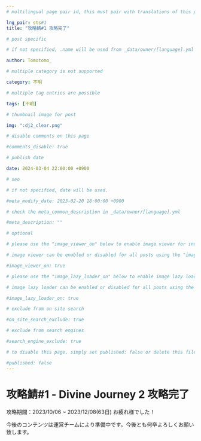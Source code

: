 ```yaml
---
# multilingual page pair id, this must pair with translations of this page. (This name must be unique)

lng_pair: sts#1
title: "攻略鯖#1 攻略完了"

# post specific

# if not specified, .name will be used from _data/owner/[language].yml

author: Tomotomo_

# multiple category is not supported

category: 不明

# multiple tag entries are possible

tags: [不明]

# thumbnail image for post

img: ":dj2_clear.png"

# disable comments on this page

#comments_disable: true

# publish date

date: 2024-03-04 22:00:00 +0900

# seo

# if not specified, date will be used.

#meta_modify_date: 2023-02-20 18:00:00 +0900

# check the meta_common_description in _data/owner/[language].yml

#meta_description: ""

# optional

# please use the "image_viewer_on" below to enable image viewer for individual pages or posts (_posts/ or [language]/_posts folders).

# image viewer can be enabled or disabled for all posts using the "image_viewer_posts: true" setting in _data/conf/main.yml.

#image_viewer_on: true

# please use the "image_lazy_loader_on" below to enable image lazy loader for individual pages or posts (_posts/ or [language]/_posts folders).

# image lazy loader can be enabled or disabled for all posts using the "image_lazy_loader_posts: true" setting in _data/conf/main.yml.

#image_lazy_loader_on: true

# exclude from on site search

#on_site_search_exclude: true

# exclude from search engines

#search_engine_exclude: true

# to disable this page, simply set published: false or delete this file

#published: false
---
```

# 攻略鯖#1 - Divine Journey 2 攻略完了
攻略期間：2023/10/06 ~ 2023/12/08(63日)
お疲れ様でした！

今後のコンテンツは運営チームにより準備中です。今後とも何卒よろしくお願い致します。